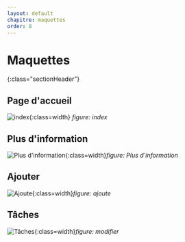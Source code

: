 ```yaml
---
layout: default
chapitre: maquettes
order: 8
---
```


# Maquettes
{:class="sectionHeader"}

<!-- new slide -->

## Page d'accueil

![index](./maquettes/images/tache.png){:class=width}
_figure: index_

<!-- new slide -->

## Plus d'information

![Plus d'information](./maquettes/images/ditels.png){:class=width}_figure: Plus d'information_

<!-- new slide -->

## Ajouter

![Ajoute](./maquettes/images/add.png){:class=width}_figure: ajoute_


<!-- new slide -->

## Tâches
![Tâches](./maquettes/images/tache.png){:class=width}_figure: modifier_

<!-- new slide -->